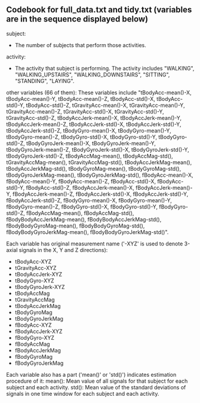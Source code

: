 ## Codebook for full_data.txt and tidy.txt (variables are in the sequence displayed below)

subject:
+	The number of subjects that perform those activities.

activity:
+	The activity that subject is performing. The activity includes "WALKING", "WALKING_UPSTAIRS", "WALKING_DOWNSTAIRS", "SITTING", "STANDING", "LAYING".

other variables (66 of them):
These variables include "tBodyAcc-mean()-X, tBodyAcc-mean()-Y, tBodyAcc-mean()-Z, tBodyAcc-std()-X, tBodyAcc-std()-Y, tBodyAcc-std()-Z, tGravityAcc-mean()-X, tGravityAcc-mean()-Y, tGravityAcc-mean()-Z, tGravityAcc-std()-X, tGravityAcc-std()-Y, tGravityAcc-std()-Z, tBodyAccJerk-mean()-X, tBodyAccJerk-mean()-Y, tBodyAccJerk-mean()-Z, tBodyAccJerk-std()-X, tBodyAccJerk-std()-Y, tBodyAccJerk-std()-Z, tBodyGyro-mean()-X, tBodyGyro-mean()-Y, tBodyGyro-mean()-Z, tBodyGyro-std()-X, tBodyGyro-std()-Y, tBodyGyro-std()-Z, tBodyGyroJerk-mean()-X, tBodyGyroJerk-mean()-Y, tBodyGyroJerk-mean()-Z, tBodyGyroJerk-std()-X, tBodyGyroJerk-std()-Y, tBodyGyroJerk-std()-Z, tBodyAccMag-mean(), tBodyAccMag-std(), tGravityAccMag-mean(), tGravityAccMag-std(), tBodyAccJerkMag-mean(), tBodyAccJerkMag-std(), tBodyGyroMag-mean(), tBodyGyroMag-std(), tBodyGyroJerkMag-mean(), tBodyGyroJerkMag-std(), fBodyAcc-mean()-X, fBodyAcc-mean()-Y, fBodyAcc-mean()-Z, fBodyAcc-std()-X, fBodyAcc-std()-Y, fBodyAcc-std()-Z, fBodyAccJerk-mean()-X, fBodyAccJerk-mean()-Y, fBodyAccJerk-mean()-Z, fBodyAccJerk-std()-X, fBodyAccJerk-std()-Y, fBodyAccJerk-std()-Z, fBodyGyro-mean()-X, fBodyGyro-mean()-Y, fBodyGyro-mean()-Z, fBodyGyro-std()-X, fBodyGyro-std()-Y, fBodyGyro-std()-Z, fBodyAccMag-mean(), fBodyAccMag-std(), fBodyBodyAccJerkMag-mean(), fBodyBodyAccJerkMag-std(), fBodyBodyGyroMag-mean(), fBodyBodyGyroMag-std(), fBodyBodyGyroJerkMag-mean(), fBodyBodyGyroJerkMag-std()".

Each variable has original measurement name ('-XYZ' is used to denote 3-axial signals in the X, Y and Z directions):
+	tBodyAcc-XYZ
+	tGravityAcc-XYZ
+	tBodyAccJerk-XYZ
+	tBodyGyro-XYZ
+	tBodyGyroJerk-XYZ
+	tBodyAccMag
+	tGravityAccMag
+	tBodyAccJerkMag
+	tBodyGyroMag
+	tBodyGyroJerkMag
+	fBodyAcc-XYZ
+	fBodyAccJerk-XYZ
+	fBodyGyro-XYZ
+	fBodyAccMag
+	fBodyAccJerkMag
+	fBodyGyroMag
+	fBodyGyroJerkMag

Each variable also has a part ('mean()' or 'std()') indicates estimation procedure of it:
mean(): Mean value of all signals for that subject for each subject and each activity.
std(): Mean value of the standard deviations of signals in one time window for each subject and each activity.
